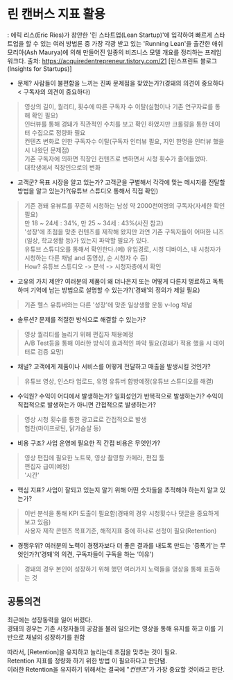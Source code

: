 # 린 캔버스 지표 활용
: 에릭 리스(Eric Ries)가 창안한 '린 스타트업(Lean Startup)'에 입각하여 빠르게 스타트업을 할 수 있는 여러 방법론 중 가장 각광 받고 있는 'Running Lean'을 출간한 애쉬 모리아(Ash Maurya)에 의해 만들어진 일종의 비즈니스 모델 개요를 정리하는 프레임워크다.
출처: https://acquiredentrepreneur.tistory.com/21 [린스프린트 블로그 (Insights for Startups)]

- 문제? 사람들이 불편함을 느끼는 진짜 문제점을 찾았는가?(경돼의 의견이 중요하다 < 구독자의 의견이 중요하다)<br>
>영상의 길이, 퀄리티, 횟수에 따른 구독자 수 이탈(실험이나 기존 연구자료를 통해 확인 필요)<br>
>인터뷰를 통해 경돼가 직관적인 수치를 보고 확인 하였지만 크롤링을 통한 데이터 수집으로 정량화 필요<br>
>컨텐츠 변화로 인한 구독자수 이탈(구독자 인터뷰 필요, 지인 한명을 인터뷰 했을 시 나왔던 문제점)<br>
>기존 구독자에 의하면 직장인 컨텐츠로 변하면서 시청 횟수가 줄어들었따.<br>
>대학생에서 직장인으로의 변화<br>

- 고객군? 목표 시장을 알고 있는가? 고객군을 구별해서 각각에 맞는 메시지를 전달할 방법을 알고 있는가?(유튜브 스튜디오 통해서 직접 확인)<br>
>기존 경돼 유뷰트를 꾸준히 시청하는 남성 약 2000천여명의 구독자(자세한 확인 필요)<br>
>만 18 ~ 24세 : 34%, 만 25 ~ 34세 : 43%(사진 참고)<br>
>'성장'에 초점을 맞춘 컨텐츠를 제작해 왔지만 과연 기존 구독자들이 어떠한 니즈(일상, 학교생활 등)가 있는지 파악할 필요가 있다.<br>
>유튜브 스튜디오를 통해서 확인한다.(예) 유입경로, 시청 디바이스, 내 시청자가 시청하는 다른 채널 and 동영상, 순 시청자 수 등)<br>
>How? 유튜브 스튜디오 -> 분석 -> 시청자층에서 확인<br>

- 고유의 가치 제안? 여러분의 제품이 왜 더나은지 또는 어떻게 다른지 명료하고 독특하며 기억에 남는 방법으로 설명할 수 있는가?(‘경돼’의 정의가 제일 필요)<br>
>기존 헬스 유튜버와는 다른 '성장'에 맞춘 일상생활 운동 v-log 채널<br>

- 솔루션? 문제를 적절한 방식으로 해결할 수 있는가?<br>
>영상 퀄리티를 늘리기 위해 편집자 채용예정<br>
>A/B Test등을 통해 이러한 방식이 효과적인 파악 필요(경돼가 적용 했을 시 데이터로 검증 요망)<br>

- 채널? 고객에게 제품이나 서비스를 어떻게 전달하고 매출을 발생시킬 것인가?<br>
>유튜브 영상, 인스타 업로드, 유명 유튜버 합방예정(유튜브 스튜디오를 해결)<br>

- 수익원? 수익이 어디에서 발생하는가? 일회성인가 반복적으로 발생하는가? 수익이 직접적으로 발생하는가 아니면 간접적으로 발생하는가?
>영상 시청 횟수를 통한 광고료로 간접적으로 발생<br>
>협찬(마이프로틴, 닭가슴살 등)<br>

- 비용 구조? 사업 운영에 필요한 직 간접 비용은 무엇인가?<br>
>영상 편집에 필요한 노트북, 영상 촬영할 카메라, 편집 툴<br>
>편집자 급여(예정)<br>
>'시간'

- 핵심 지표? 사업이 잘되고 있는지 알기 위해 어떤 숫자들을 추적해야 하는지 알고 있는가?<br>
>이번 분석을 통해 KPI 도출이 필요함(경돼의 경우 시청횟수나 댓글을 중요하게 보고 있음)<br>
>사용자 제작 콘텐츠 목표기준, 해적지표 중에 하나로 선정이 필요(Retention)<br>

- 경쟁우위? 여러분의 노력이 경쟁자보다 더 좋은 결과를 내도록 만드는 '증폭기'는 무엇인가?(‘경돼’의 의견, 구독자들이 구독을 하는 ‘이유')<br>
>경돼의 경우 본인이 성장하기 위해 했던 여러가지 노력들을 영상을 통해 표출하는 것<br>

## 공통의견
최근에는 성장동력을 잃어 버렸다.  
경돼의 경우는 기존 시청자들의 공감을 불러 일으키는 영상을 통해 유지를 하고 이를 기반으로 채널의 성장하기를 원함  

따라서, [Retention]을 유지하고 늘리는데 초점을 맞추는 것이 필요.  
Retention 지표를 정량화 하기 위한 방법 이 필요하다고 판단됌.  
이러한 Retention을 유지하기 위해서는 결국에 "*컨텐츠*"가 가장 중요할 것이라고 판단.  
